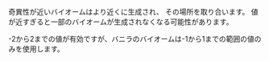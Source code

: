 奇異性が近いバイオームはより近くに生成され、 その場所を取り合います。 値が近すぎると一部のバイオームが生成されなくなる可能性があります。

-2から2までの値が有効ですが、バニラのバイオームは-1から1までの範囲の値のみを使用します。